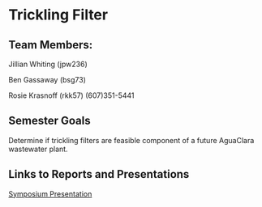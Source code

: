 # Trickling Filter
## Team Members:
Jillian Whiting (jpw236)

Ben Gassaway (bsg73)

Rosie Krasnoff (rkk57)
(607)351-5441

## Semester Goals
Determine if trickling filters are feasible component of a future AguaClara wastewater plant.

## Links to Reports and Presentations

[Symposium Presentation](https://docs.google.com/presentation/d/1XDAWSXDn-Me3OXwePyHjROJxUi_ZhIXyg9vinbaDPxc/edit?usp=sharing)
